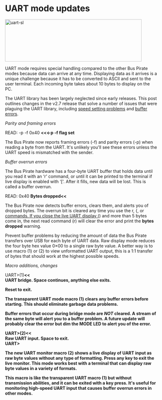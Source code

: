 <h1>UART mode updates</h1>

<p><img src='http://wherelabs.files.wordpress.com/2009/10/uart-sl.png?w=450&#038;h=139' alt='uart-sl' height='139' width='450' title='uart-sl' /></p>
<p>UART mode requires special handling compared to the other Bus Pirate modes because data can arrive at any time. Displaying data as it arrives is a unique challenge because it has to be converted to ASCII and sent to the user terminal. Each incoming byte takes about 10 bytes to display on the PC.</p>
<p>The UART library has been largely neglected since early releases. This post outlines changes in the v2.7 release that  solve a number of issues that were plaguing the UART library, including <a href='http://dangerousprototypes.com/2009/10/07/bus-pirate-major-uart-fix/'>speed setting problems</a> and <a href='http://whereisian.com/forum/index.php?topic=102.msg654#msg654'>buffer errors</a>.</p>
<p><span></span><em>Parity and framing errors</em></p>

<p>READ: -p -f 0x40 <span><strong><<<-p -f flag set<br />
</strong></span></p>
<p>The Bus Pirate now reports framing errors (-f) and parity errors (-p) when reading a byte from the UART. It's unlikely you'll see these errors unless the UART speed is mismatched with the sender.</p>
<p><em>Buffer overrun errors</em></p>
<p>The Bus Pirate hardware has a four-byte UART buffer that holds data until you read it with an ‘r' command, or until it can be printed to the terminal if live display is enabled with ‘['. After it fills, new data will be lost. This is called a buffer overrun.</p>

<p>READ: 0x40 <b>Bytes dropped</b><span><strong><<<bytes dropped error<br />
</strong></span></p>
<p>The Bus Pirate now detects buffer errors, clears them, and alerts you of dropped bytes. The overrun bit is cleared any time you use the r, {, or <a href='.md'>commands. If you close the live UART display (</a>) and more than 5 bytes come in,  the next read command (r) will clear the error and print the <b>bytes dropped</b> warning.</p>
<p>Prevent buffer problems by reducing the amount of data the Bus Pirate transfers over USB for each byte of UART data. Raw display mode reduces the four byte hex value 0×00 to a single raw byte value. A better way is to use macro (1) or (2) to view unformatted UART output, this is a 1:1 transfer of bytes that should work at the highest possible speeds.</p>
<p><em>Macro additions, changes</em></p>
<p>UART>(1)<span><strong><<<macro 1, transparent UART bridge</strong></span><br />
UART bridge. Space continues, anything else exits.<br />

Reset to exit.</p>
<p>The transparent UART mode macro (1) clears any buffer errors before starting. This should eliminate garbage data  problems.</p>
<p>Buffer errors that occur during bridge mode are <em>NOT</em> cleared. A stream of the same byte will alert you to a buffer problem. A future update will probably clear the error but dim the MODE LED to alert you of the error.</p>
<p>UART>(2)<span><strong><<<macro 2, UART monitor</strong></span><br />
Raw UART input. Space to exit.<br />
UART></p>

<p>The new UART monitor macro (2) shows a live display of UART input as raw byte values without any type of formatting. Press any key to exit the live monitor. This mode works best with a terminal that can display raw byte values in a variety of formats.</p>
<p>This macro is like the transparent UART macro (1) but without transmission abilities, and it can be exited with a key press. It's useful for  monitoring high-speed UART input that causes buffer overrun errors in other modes.</p>